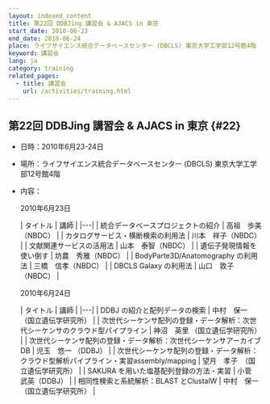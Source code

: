```yaml
---
layout: indexed_content
title: 第22回 DDBJing 講習会 & AJACS in 東京
start_date: 2010-06-23
end_date: 2010-06-24
place: ライフサイエンス統合データベースセンター (DBCLS) 東京大学工学部12号館4階
keyword: 講習会
lang: ja
category: training
related_pages:
  - title: 講習会
    url: /activities/training.html
---
```


## 第22回 DDBJing 講習会 & AJACS in 東京  {#22}

-   日時：2010年6月23-24日

-   場所：ライフサイエンス統合データベースセンター (DBCLS)
    東京大学工学部12号館4階

-   内容：

    2010年6月23日

    | タイトル | 講師 |
    |---|
    | 統合データベースプロジェクトの紹介 | 高祖　歩美（NBDC） |
    | カタログサービス・横断検索の利用法 | 川本　祥子（NBDC） |
    | 文献関連サービスの活用法 | 山本　泰智（NBDC） |
    | 遺伝子発現情報を使い倒す | 坊農　秀雅（NBDC） |
    | BodyParte3D/Anatomography の利用法 | 三橋　信孝（NBDC） |
    | DBCLS Galaxy の利用法 | 山口　敦子（NBDC） |

    2010年6月24日

    | タイトル | 講師 |
    |---|
    | DDBJ の紹介と配列データの検索 | 中村　保一 （国立遺伝学研究所）  |
    | 次世代シーケンサ配列の登録・データ解析：次世代シーケンサのクラウド型パイプライン | 神沼　英里 （国立遺伝学研究所）  |
    | 次世代シーケンサ配列の登録・データ解析：次世代シーケンサアーカイブ DB | 児玉　悠一 （DDBJ）              |
    | 次世代シーケンサ配列の登録・データ解析：クラウド型解析パイプライン・実習assembly/mapping | 望月　孝子　（国立遺伝学研究所） |
    | SAKURA を用いた塩基配列登録の方法・実習 | 小菅　武英（DDBJ） |
    | 相同性検索と系統解析：BLAST とClustalW | 中村　保一 （国立遺伝学研究所）  |
